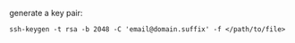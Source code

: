generate a key pair:
```ssh
ssh-keygen -t rsa -b 2048 -C 'email@domain.suffix' -f </path/to/file>
```

